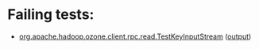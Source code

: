 # Failing tests: 

 * [org.apache.hadoop.ozone.client.rpc.read.TestKeyInputStream](hadoop-ozone/integration-test/org.apache.hadoop.ozone.client.rpc.read.TestKeyInputStream.txt) ([output](hadoop-ozone/integration-test/org.apache.hadoop.ozone.client.rpc.read.TestKeyInputStream-output.txt))
